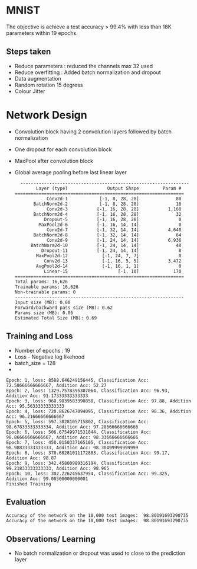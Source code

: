 
# MNIST

The objective is achieve a test accuracy > 99.4% with less than 18K parameters within 19 epochs.


## Steps taken

*  Reduce parameters : reduced the channels max 32 used
*  Reduce overfitting : Added batch normalization and dropout
*  Data augmentation
  *  Random rotation 15 degress
  *  Colour Jitter


# Network Design

* Convolution block having 2 convolution layers followed by batch normalization
* One dropout for each convolution block
* MaxPool after convolution block
* Global average pooling before last linear layer

  ```
    ----------------------------------------------------------------
          Layer (type)               Output Shape         Param #
  ================================================================
              Conv2d-1            [-1, 8, 28, 28]              80
         BatchNorm2d-2            [-1, 8, 28, 28]              16
              Conv2d-3           [-1, 16, 28, 28]           1,168
         BatchNorm2d-4           [-1, 16, 28, 28]              32
             Dropout-5           [-1, 16, 28, 28]               0
           MaxPool2d-6           [-1, 16, 14, 14]               0
              Conv2d-7           [-1, 32, 14, 14]           4,640
         BatchNorm2d-8           [-1, 32, 14, 14]              64
              Conv2d-9           [-1, 24, 14, 14]           6,936
        BatchNorm2d-10           [-1, 24, 14, 14]              48
            Dropout-11           [-1, 24, 14, 14]               0
          MaxPool2d-12             [-1, 24, 7, 7]               0
             Conv2d-13             [-1, 16, 5, 5]           3,472
          AvgPool2d-14             [-1, 16, 1, 1]               0
             Linear-15                   [-1, 10]             170
  ================================================================
  Total params: 16,626
  Trainable params: 16,626
  Non-trainable params: 0
  ----------------------------------------------------------------
  Input size (MB): 0.00
  Forward/backward pass size (MB): 0.62
  Params size (MB): 0.06
  Estimated Total Size (MB): 0.69
  
  ```
 
## Training and Loss

* Number of epochs : 19
* Loss - Negative log likehood
* batch_size = 128
* 

  ```
  Epoch: 1, loss: 8588.646249156445, Classification Acc: 72.58666666666667, Addition Acc: 52.27
  Epoch: 2, loss: 1329.7578395307064, Classification Acc: 96.93, Addition Acc: 91.17333333333333
  Epoch: 3, loss: 968.9839583390858, Classification Acc: 97.88, Addition Acc: 95.56333333333333
  Epoch: 4, loss: 720.8626747094095, Classification Acc: 98.36, Addition Acc: 96.21666666666667
  Epoch: 5, loss: 597.3828105715802, Classification Acc: 98.67833333333334, Addition Acc: 97.28666666666666
  Epoch: 6, loss: 506.67549971531844, Classification Acc: 98.86666666666667, Addition Acc: 98.33666666666666
  Epoch: 7, loss: 450.0150337165105, Classification Acc: 98.98833333333333, Addition Acc: 98.30499999999999
  Epoch: 8, loss: 370.68281011172803, Classification Acc: 99.17, Addition Acc: 98.87
  Epoch: 9, loss: 342.45800989316194, Classification Acc: 99.21833333333333, Addition Acc: 98.965
  Epoch: 10, loss: 302.226245637954, Classification Acc: 99.325, Addition Acc: 99.08500000000001
  Finished Training

  ```

## Evaluation
```
Accuracy of the network on the 10,000 test images:  98.80191693290735
Accuracy of the network on the 10,000 test images:  98.80191693290735
```


## Observations/ Learning

* No batch normalization or dropout was used to close to the prediction layer
